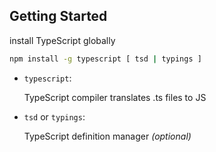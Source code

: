 ## Getting Started

install TypeScript globally

```bash
npm install -g typescript [ tsd | typings ]
```

- `typescript`: 

    TypeScript compiler translates .ts files to JS
- `tsd` or `typings`: 
  
    TypeScript definition manager _(optional)_